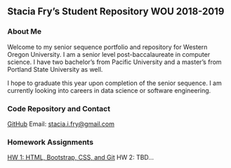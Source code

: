## Stacia Fry’s Student Repository WOU 2018-2019

### About Me
Welcome to my senior sequence portfolio and repository for Western Oregon University. I am a senior level post-baccalaureate in computer science. I have two bachelor’s from Pacific University and a master’s from Portland State University as well. 

I hope to graduate this year upon completion of the senior sequence. I am currently looking into careers in data science or software engineering.

### Code Repository and Contact

[GitHub](https://github.com/siphry/siphry.github.io)
Email: stacia.i.fry@gmail.com

### Homework Assignments
[HW 1: HTML, Bootstrap, CSS, and Git](siphry.github.io/HW1/HTML/home.html)
HW 2: TBD...